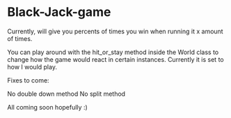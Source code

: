 # Black-Jack-game
Currently, will give you percents of times you win when running it x amount of times.

You can play around with the hit_or_stay method inside the World class to change how the game would react in certain instances.
Currently it is set to how I would play.


Fixes to come:

No double down method
No split method

All coming soon hopefully :)
